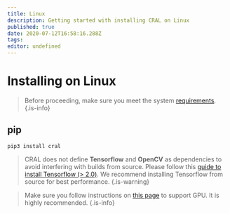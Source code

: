 ```yaml
---
title: Linux
description: Getting started with installing CRAL on Linux
published: true
date: 2020-07-12T16:58:16.288Z
tags: 
editor: undefined
---
```


# Installing on Linux 

> Before proceeding, make sure you meet the system [requirements](/test).
{.is-info}

## pip 

```
pip3 install cral
```


> CRAL does not define **Tensorflow** and **OpenCV** as dependencies to avoid interfering with builds from source. Please follow this [guide to install Tensorflow (> 2.0)](https://www.tensorflow.org/install). We recommend installing Tensorflow from source for best performance. 
{.is-warning}

> Make sure you follow instructions on [this page](https://www.tensorflow.org/install/gpu) to support GPU. It is highly recommended. 
{.is-info}
